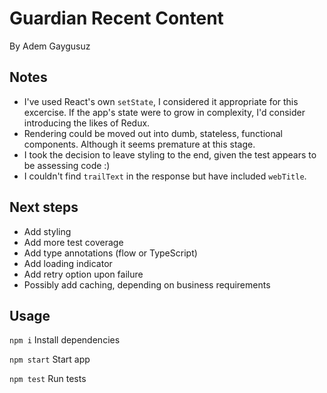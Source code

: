 # Guardian Recent Content

By Adem Gaygusuz

## Notes
* I've used React's own `setState`, I considered it appropriate for this excercise. If the app's state were to grow in complexity, I'd consider introducing the likes of Redux.
* Rendering could be moved out into dumb, stateless, functional components. Although it seems premature at this stage.
* I took the decision to leave styling to the end, given the test appears to be assessing code :)
* I couldn't find `trailText` in the response but have included `webTitle`.

## Next steps
* Add styling
* Add more test coverage
* Add type annotations (flow or TypeScript)
* Add loading indicator
* Add retry option upon failure
* Possibly add caching, depending on business requirements


## Usage

```npm i``` Install dependencies

```npm start``` Start app

```npm test``` Run tests
